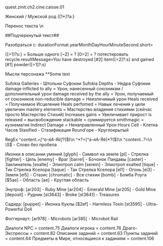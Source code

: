 quest.zinit.ch2.cine.caisse.01

Женский / Мужской род
{[1*]?а:}

Перенос текста
\n

##Подчеркнутый текст##

Разобраться с:
durationFormat.yearMonthDayHourMinuteSecond.short=

{[>1]?s:} = Больше одного
[~2] = ?
[0>2] = ?
потестировать
recycle.resultMessage=You have destroyed [#2] item{[=2]?:s} and gained [#1] powder{[=1]?:s}

Мысли персонажа
**Some text

Sufokia Galleries - Штольни Суфокии
Sufokia Depths - Недра Суфокии
damage inflicted to ally = Урон, нанесенный союзникам / дополнительный урон
damage received by the ally = Урон, получаемый от союзников
non-reducible damage = Неизлечимый урон
Heals received = Получаемое Исцеление
Heals perfomed = Навык лечения у цели увеличен
mastery elements = Мастерство владения стихиями (сейчас просто Мастерство Стихий)
Increases gains = Увеличивает прирост
is released = высвобождение
stackable = суммируется
smithmagic = кузнемагия
Indirect Damage = Ненаправленный Урон
Hours Cell - Клетка Часов
Stasified - Стазификация
Round'ope - Круглокрытый

RegEx
^content.*=[^а-яА-Яё]*?($)\n
^*?=[^а-яА-Яё]*?($)\n
^content\..*?=\n
\S*$ - Слово без пробела

Иконки в описании умений
[glyph] - Символ на земле
[pl] - Стрелка
[fighter] - Цель
[enemy] - Враг
[barrel] - Бочонок Пандавы
[caster] - Заклинатель
[exalte] - Элиотроп calm
[serein] - Элиотроп exalted
[tique] - Тик Стрелка Кселора
[taque] - Так Стрелка Кселора
[el1] - Огонь
[el3] - Земля
[el5] - Стазис
[chromatic] - Все стихии
[bomb] - Бомба Роуга
[$5ae] - Область
[ae] - Круглая область

Энутроф:
[ar203] - Ruby Mine
[ar204] - Emerald Mine
[ar205] - Gold Mine
[deposit] - Рудник
[st3643] - Broke
[st3641] - Treasures

Садида:
[puppet] - Иконка Куклы
[$2ef] - Harmless Toxin
[st3595] - Ultra-Powerful Doll

Фоггернаут:
[ar978] - Microbots 
[ar385] - Microbot Rail

Диалоги NPC = content.75
Диалоги игрока = content.76
Драго-Экспрессы = content.82
Описание заданий = content.63
Пункты заданий = content.64
Предметы в Мире, относящиеся к заданиям = content.106